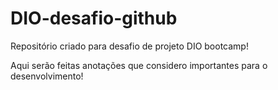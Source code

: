 # DIO-desafio-github

Repositório criado para desafio de projeto DIO bootcamp!

Aqui serão feitas anotações que considero importantes para o desenvolvimento!
